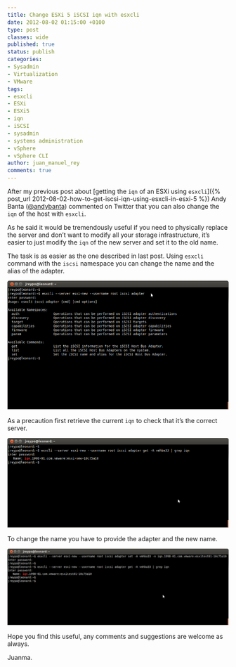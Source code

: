 ```yaml
---
title: Change ESXi 5 iSCSI iqn with esxcli
date: 2012-08-02 01:15:00 +0100
type: post
classes: wide
published: true
status: publish
categories:
- Sysadmin
- Virtualization
- VMware
tags:
- esxcli
- ESXi
- ESXi5
- iqn
- iSCSI
- sysadmin
- systems administration
- vSphere
- vSphere CLI
author: juan_manuel_rey
comments: true
---
```


After my previous post about [getting the `iqn` of an ESXi using `esxcli`]({% post_url 2012-08-02-how-to-get-iscsi-iqn-using-esxcli-in-esxi-5 %}) Andy Banta ([@andybanta](http://twitter.com/andybanta)) commented on Twitter that you can also change the `iqn` of the host with `esxcli`.

As he said it would be tremendously useful if you need to physically replace the server and don’t want to modify all your storage infrastructure, it’s easier to just modify the `iqn` of the new server and set it to the old name.

The task is as easier as the one described in last post. Using `esxcli` command with the `iscsi` namespace you can change the name and the alias of the adapter.

[![](/assets/images/esxcli_iscsi_namespaces.png "esxcli iSCSI namespace")]({{site.url}}/assets/images/esxcli_iscsi_namespaces.png)

As a precaution first retrieve the current `iqn` to check that it’s the correct server.

[![](/assets/images/get_iscsi_iqn_esxcli_vcli.png "Retrieve current iqn")]({{site.url}}/assets/images/get_iscsi_iqn_esxcli_vcli.png)

To change the name you have to provide the adapter and the new name.

[![](/assets/images/set_iscsi_iqn_esxcli_vcli.png "Set new iSCSI iqn")]({{site.url}}/assets/images/set_iscsi_iqn_esxcli_vcli.png)

Hope you find this useful, any comments and suggestions are welcome as always.

Juanma.
